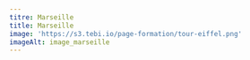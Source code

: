 ```yaml
---
titre: Marseille
title: Marseille
image: 'https://s3.tebi.io/page-formation/tour-eiffel.png'
imageAlt: image_marseille
---
```



